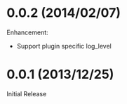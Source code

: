 # 0.0.2 (2014/02/07)

Enhancement:

* Support plugin specific log_level

# 0.0.1 (2013/12/25)

Initial Release

